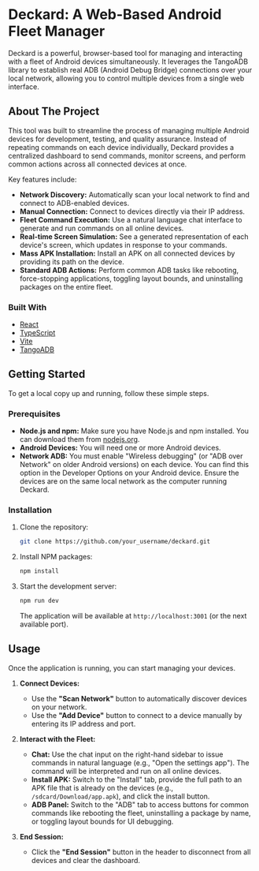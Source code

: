 # Deckard: A Web-Based Android Fleet Manager

Deckard is a powerful, browser-based tool for managing and interacting with a fleet of Android devices simultaneously. It leverages the TangoADB library to establish real ADB (Android Debug Bridge) connections over your local network, allowing you to control multiple devices from a single web interface.

## About The Project

This tool was built to streamline the process of managing multiple Android devices for development, testing, and quality assurance. Instead of repeating commands on each device individually, Deckard provides a centralized dashboard to send commands, monitor screens, and perform common actions across all connected devices at once.

Key features include:
*   **Network Discovery:** Automatically scan your local network to find and connect to ADB-enabled devices.
*   **Manual Connection:** Connect to devices directly via their IP address.
*   **Fleet Command Execution:** Use a natural language chat interface to generate and run commands on all online devices.
*   **Real-time Screen Simulation:** See a generated representation of each device's screen, which updates in response to your commands.
*   **Mass APK Installation:** Install an APK on all connected devices by providing its path on the device.
*   **Standard ADB Actions:** Perform common ADB tasks like rebooting, force-stopping applications, toggling layout bounds, and uninstalling packages on the entire fleet.

### Built With

*   [React](https://reactjs.org/)
*   [TypeScript](https://www.typescriptlang.org/)
*   [Vite](https://vitejs.dev/)
*   [TangoADB](https://github.com/Tango-ADB/Tango-ADB)

## Getting Started

To get a local copy up and running, follow these simple steps.

### Prerequisites

*   **Node.js and npm:** Make sure you have Node.js and npm installed. You can download them from [nodejs.org](https://nodejs.org/).
*   **Android Devices:** You will need one or more Android devices.
*   **Network ADB:** You must enable "Wireless debugging" (or "ADB over Network" on older Android versions) on each device. You can find this option in the Developer Options on your Android device. Ensure the devices are on the same local network as the computer running Deckard.

### Installation

1.  Clone the repository:
    ```sh
    git clone https://github.com/your_username/deckard.git
    ```
2.  Install NPM packages:
    ```sh
    npm install
    ```
3.  Start the development server:
    ```sh
    npm run dev
    ```
    The application will be available at `http://localhost:3001` (or the next available port).

## Usage

Once the application is running, you can start managing your devices.

1.  **Connect Devices:**
    *   Use the **"Scan Network"** button to automatically discover devices on your network.
    *   Use the **"Add Device"** button to connect to a device manually by entering its IP address and port.

2.  **Interact with the Fleet:**
    *   **Chat:** Use the chat input on the right-hand sidebar to issue commands in natural language (e.g., "Open the settings app"). The command will be interpreted and run on all online devices.
    *   **Install APK:** Switch to the "Install" tab, provide the full path to an APK file that is already on the devices (e.g., `/sdcard/Download/app.apk`), and click the install button.
    *   **ADB Panel:** Switch to the "ADB" tab to access buttons for common commands like rebooting the fleet, uninstalling a package by name, or toggling layout bounds for UI debugging.

3.  **End Session:**
    *   Click the **"End Session"** button in the header to disconnect from all devices and clear the dashboard.
